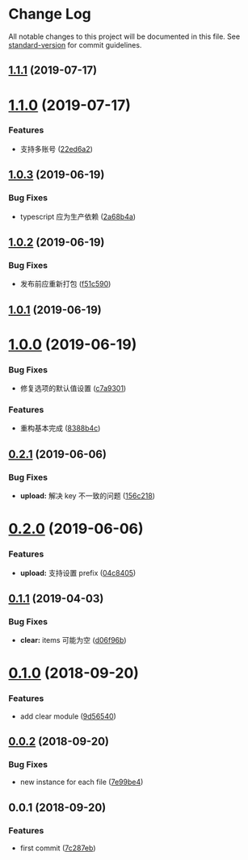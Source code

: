 # Change Log

All notable changes to this project will be documented in this file. See [standard-version](https://github.com/conventional-changelog/standard-version) for commit guidelines.

<a name="1.1.1"></a>
## [1.1.1](https:///github.com/fjc0k/better-qiniu-cli/compare/v1.1.0...v1.1.1) (2019-07-17)



<a name="1.1.0"></a>
# [1.1.0](https:///github.com/fjc0k/better-qiniu-cli/compare/v1.0.3...v1.1.0) (2019-07-17)


### Features

* 支持多账号 ([22ed6a2](https:///github.com/fjc0k/better-qiniu-cli/commits/22ed6a2))



<a name="1.0.3"></a>
## [1.0.3](https:///github.com/fjc0k/better-qiniu-cli/compare/v1.0.2...v1.0.3) (2019-06-19)


### Bug Fixes

* typescript 应为生产依赖 ([2a68b4a](https:///github.com/fjc0k/better-qiniu-cli/commits/2a68b4a))



<a name="1.0.2"></a>
## [1.0.2](https:///github.com/fjc0k/better-qiniu-cli/compare/v1.0.1...v1.0.2) (2019-06-19)


### Bug Fixes

* 发布前应重新打包 ([f51c590](https:///github.com/fjc0k/better-qiniu-cli/commits/f51c590))



<a name="1.0.1"></a>
## [1.0.1](https:///github.com/fjc0k/better-qiniu-cli/compare/v1.0.0...v1.0.1) (2019-06-19)



<a name="1.0.0"></a>
# [1.0.0](https:///github.com/fjc0k/better-qiniu-cli/compare/v0.2.1...v1.0.0) (2019-06-19)


### Bug Fixes

* 修复选项的默认值设置 ([c7a9301](https:///github.com/fjc0k/better-qiniu-cli/commits/c7a9301))


### Features

* 重构基本完成 ([8388b4c](https:///github.com/fjc0k/better-qiniu-cli/commits/8388b4c))



<a name="0.2.1"></a>
## [0.2.1](https://github.com/fjc0k/better-qiniu-cli/compare/v0.2.0...v0.2.1) (2019-06-06)


### Bug Fixes

* **upload:** 解决 key 不一致的问题 ([156c218](https://github.com/fjc0k/better-qiniu-cli/commit/156c218))



<a name="0.2.0"></a>
# [0.2.0](https://github.com/fjc0k/better-qiniu-cli/compare/v0.1.1...v0.2.0) (2019-06-06)


### Features

* **upload:** 支持设置 prefix ([04c8405](https://github.com/fjc0k/better-qiniu-cli/commit/04c8405))



<a name="0.1.1"></a>
## [0.1.1](https://github.com/fjc0k/better-qiniu-cli/compare/v0.1.0...v0.1.1) (2019-04-03)


### Bug Fixes

* **clear:** items 可能为空 ([d06f96b](https://github.com/fjc0k/better-qiniu-cli/commit/d06f96b))



<a name="0.1.0"></a>
# [0.1.0](https://github.com/fjc0k/better-qiniu-cli/compare/v0.0.2...v0.1.0) (2018-09-20)


### Features

* add clear module ([9d56540](https://github.com/fjc0k/better-qiniu-cli/commit/9d56540))



<a name="0.0.2"></a>
## [0.0.2](https://github.com/fjc0k/better-qiniu-cli/compare/v0.0.1...v0.0.2) (2018-09-20)


### Bug Fixes

* new instance for each file ([7e99be4](https://github.com/fjc0k/better-qiniu-cli/commit/7e99be4))



<a name="0.0.1"></a>
## 0.0.1 (2018-09-20)


### Features

* first commit ([7c287eb](https://github.com/fjc0k/better-qiniu-cli/commit/7c287eb))
